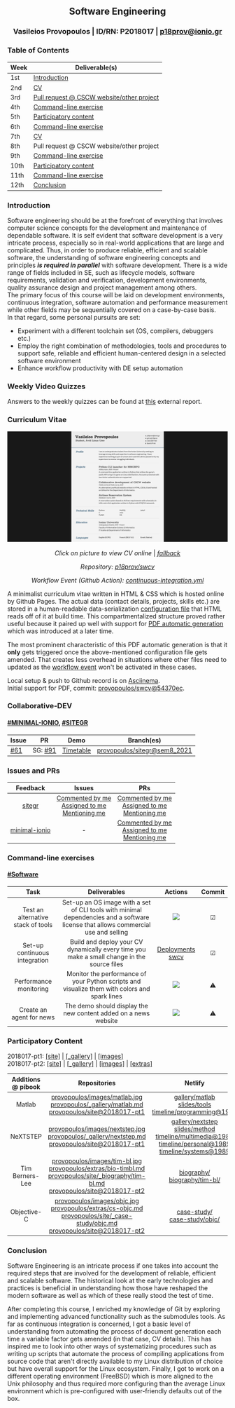<h2 align="center">Software Engineering</h2>

<h3 align="center">Vasileios Provopoulos | ID/RN: P2018017 | <a href="mailto:p18prov@ionio.gr">p18prov@ionio.gr</a></h3>

### Table of Contents

| Week | Deliverable(s) |
| --- | --- |
| 1st | [Introduction](#Introduction) |
| 2nd | [CV](#Curriculum-Vitae) |
| 3rd | [Pull request @ CSCW website/other project](#Collaborative-DEV)  |
| 4th | [Command-line exercise](#Command-line-exercises) |
| 5th | [Participatory content](#Participatory-Content) |
| 6th | [Command-line exercise](#Command-line-exercises) |
| 7th | [CV](#Curriculum-Vitae) |
| 8th | Pull request @ CSCW website/other project |
| 9th | [Command-line exercise](#Command-line-exercises) |
| 10th | [Participatory content](#Participatory-Content) |
| 11th | [Command-line exercise](#Command-line-exercises) |
| 12th | [Conclusion](#Conclusion) |

### Introduction
Software engineering should be at the forefront of everything that involves computer science concepts for the development and maintenance of dependable software. It is self evident that software development is a very intricate process, especially so in real-world applications that are large and complicated. Thus, in order to produce reliable, efficient and scalable software, the understanding of software engineering concepts and principles **_is required in parallel_** with software development. There is a wide range of fields included in SE, such as lifecycle models, software requirements, validation and verification, development environments, quality assurance design and project management among others.
<br>
The primary focus of this course will be laid on development environments, continuous integration, software automation and performance measurement while other fields may be sequentially covered on a case-by-case basis.<br>
In that regard, some personal pursuits are set:
* Experiment with a different toolchain set (OS, compilers, debuggers etc.)
* Employ the right combination of methodologies, tools and procedures to support safe, reliable and efficient human-centered design in a selected software environment
* Enhance workflow productivity with DE setup automation

### Weekly Video Quizzes
Answers to the weekly quizzes can be found at [this](https://github.com/provopoulos/sw/blob/quizzes-2018017/projects/2018017/README.md) external report.
### Curriculum Vitae
<p>
  <a href="https://provopoulos.github.io/swcv/" title="Vasileios Provopoulos">
    <img src="https://github.com/provopoulos/sw/blob/quizzes-2018017/projects/2018017/images/curriculum-vitae.png" alt="[CV]: VP"/>
  </a>
</p>

<p align="center"><em>Click on picture to view CV online</em> | <a href="https://provopoulos.github.io/swcv/"><em>fallback</em></a></p>
<p align="center"><em>Repository: </em><a href="https://github.com/provopoulos/swcv"><em>p18prov/swcv</em></a></p>
<p align="center"><em>Workflow Event (Github Action): </em><a href="https://github.com/provopoulos/swcv/blob/development/.github/workflows/continuous-integration.yml"><em>continuous-integration.yml</em></a></p>

A minimalist curriculum vitae written in HTML & CSS which is hosted online by Github Pages. The actual data (contact details, projects, skills etc.) are stored in a human-readable data-serialization [configuration file](https://github.com/provopoulos/swcv/blob/development/_data/details.yml) that HTML reads off of it at build time. This compartmentalized structure proved rather useful because it paired up well with support for [PDF automatic generation](https://github.com/provopoulos/swcv/blob/gh-pages/output/) which was introduced at a later time.

The most prominent characteristic of this PDF automatic generation is that it **only** gets triggered once the above-mentioned configuration file gets amended. That creates less overhead in situations where other files need to updated as the [workflow event](https://github.com/provopoulos/swcv/actions/workflows/continuous-integration.yml) won't be activated in these cases.

Local setup & push to Github record is on [Asciinema](https://asciinema.org/a/SQxqbgae56nYsZAvxtEDeovRX).<br>
Initial support for PDF, commit: [provopoulos/swcv@54370ec](https://github.com/provopoulos/swcv/commit/54370ec9f1270131191a5df1443295f854c5a5d5).<br>

### Collaborative-DEV
#### [#MINIMAL-IONIO](https://github.com/ioniodi/minimal-ionio), [#SITEGR](https://github.com/ioniodi/sitegr)
| Issue                                              	| PR                                                   	| Demo                                                                  	| Branch(es)                                                                                                                	|
|----------------------------------------------------	|------------------------------------------------------	|-----------------------------------------------------------------------	|---------------------------------------------------------------------------------------------------------------------------	|
| [#61](https://github.com/ioniodi/sitegr/issues/61) 	| SG: [#91](https://github.com/ioniodi/sitegr/pull/91) 	| [Timetable](https://tender-shaw-215180.netlify.app/timetables/sem_8/) 	| [provopoulos/sitegr@sem8_2021](https://github.com/provopoulos/sitegr/blob/sem8_2021/all_collections/_timetables/sem_8.md) 	|
### Issues and PRs
|                          Feedback                         |                                                                                                                                                                   Issues                                                                                                                                                                  |                                                                                                                                                                         PRs                                                                                                                                                                        |
|:---------------------------------------------------------:|:-----------------------------------------------------------------------------------------------------------------------------------------------------------------------------------------------------------------------------------------------------------------------------------------------------------------------------------------:|:--------------------------------------------------------------------------------------------------------------------------------------------------------------------------------------------------------------------------------------------------------------------------------------------------------------------------------------------------:|
|        [sitegr](https://github.com/ioniodi/sitegr)        | [Commented by me](https://github.com/ioniodi/sitegr/issues?q=is%3Aissue+commenter%3Aprovopoulos+is%3Aclosed)<br> [Assigned to me](https://github.com/ioniodi/sitegr/issues?q=is%3Aissue+assignee%3Aprovopoulos+is%3Aclosed)<br> [Mentioning me](https://github.com/ioniodi/sitegr/issues?q=is%3Aissue+mentions%3Aprovopoulos+is%3Aclosed) |            [Commented by me](https://github.com/ioniodi/sitegr/pulls?q=is%3Apr+commenter%3Aprovopoulos+is%3Aclosed)<br> [Assigned to me](https://github.com/ioniodi/sitegr/pulls?q=is%3Apr+assignee%3Aprovopoulos+is%3Aclosed)<br> [Mentioning me](https://github.com/ioniodi/sitegr/pulls?q=is%3Apr+mentions%3Aprovopoulos+is%3Aclosed)           |
| [minimal-ionio](https://github.com/ioniodi/minimal-ionio) |                                                                                                                                                                     -                                                                                                                                                                     | [Commented by me](https://github.com/ioniodi/minimal-ionio/pulls?q=is%3Apr+commenter%3Aprovopoulos+is%3Aclosed)<br> [Assigned to me](https://github.com/ioniodi/minimal-ionio/pulls?q=is%3Apr+assignee%3Aprovopoulos+is%3Aclosed)<br> [Mentioning me](https://github.com/ioniodi/minimal-ionio/pulls?q=is%3Apr+mentions%3Aprovopoulos+is%3Aclosed) |

### Command-line exercises
#### [#Software](https://github.com/epidrome/dokey#software)
|                 Task                |                                                            Deliverables                                                            |                               Actions                               |  Commit  |
|:----------------------------------:|:----------------------------------------------------------------------------------------------------------------------------------:|:---------------------------------------------------------------------:|:--------:|
| Test an alternative stack of tools | Set-up an OS image with a set of CLI tools with minimal dependencies and a software license that allows commercial use and selling | [<img src="https://asciinema.org/a/MMCLu0FldyKMhUmZ1IGNy11ZB.svg" width="100">](https://asciinema.org/a/MMCLu0FldyKMhUmZ1IGNy11ZB) | &#x2611; |
| Set-up continuous integration | Build and deploy your CV dynamically every time you make a small change in the source files | [Deployments](https://github.com/provopoulos/swcv/actions/workflows/continuous-integration.yml)<br>[swcv](https://github.com/provopoulos/swcv/blob/development/.github/workflows/continuous-integration.yml)| &#x2611; |
| Performance monitoring | Monitor the performance of your Python scripts and visualize them with colors and spark lines | [<img src="https://asciinema.org/a/ClUPgjuCvXOVC0dXWuEIx7Ddv.svg" width="100">](https://asciinema.org/a/ClUPgjuCvXOVC0dXWuEIx7Ddv)| &#9888; |
| Create an agent for news | The demo should display the new content added on a news website | [<img src="https://asciinema.org/a/Y8jdT5HO9BbAjfSCw0Z934tTb.svg" width="100">](https://asciinema.org/a/Y8jdT5HO9BbAjfSCw0Z934tTb)| &#9888; |

### Participatory Content

2018017-pt1: [[site]](https://github.com/provopoulos/site/tree/2018017-pt1) | [[_gallery]](https://github.com/provopoulos/_gallery/tree/2018017-pt1) | [[images]](https://github.com/provopoulos/images/tree/2018017-pt1)<br>
2018017-pt2: [[site]](https://github.com/provopoulos/site/tree/2018017-pt2) | [[_gallery]](https://github.com/provopoulos/_gallery/tree/2018017-pt2) | [[images]](https://github.com/provopoulos/images/tree/2018017-pt2) | [[extras]](https://github.com/provopoulos/extras/tree/2018017-pt2)

| Additions @ pibook |                                                                                                                                                                                  Repositories                                                                                                                                                                                 |                                                                                                                                                                                                                Netlify                                                                                                                                                                                                                |                                          Setup                                          |
|:------------------:|:-----------------------------------------------------------------------------------------------------------------------------------------------------------------------------------------------------------------------------------------------------------------------------------------------------------------------------------------------------------------------------:|:-------------------------------------------------------------------------------------------------------------------------------------------------------------------------------------------------------------------------------------------------------------------------------------------------------------------------------------------------------------------------------------------------------------------------------------:|:---------------------------------------------------------------------------------------:|
|       Matlab       |     [provopoulos/images/matlab.jpg](https://github.com/provopoulos/images/blob/61c3df1c54ccedda7dbcce7a195d22555ebfb147/matlab.jpg)<br> [provopoulos/_gallery/matlab.md](https://github.com/provopoulos/_gallery/blob/fc04c3a489b00abf341ee83e6120fc4febc401c7/matlab.md)<br> [provopoulos/site@2018017-pt1](https://github.com/provopoulos/site/commits/2018017-pt1)<br>     |                                                                                          [gallery/matlab](https://eager-raman-999e49.netlify.app/gallery/matlab/)<br> [slides/tools](https://eager-raman-999e49.netlify.app/slides/tools/)<br> [timeline/programming@1979](https://eager-raman-999e49.netlify.app/timeline/programming/)<br>                                                                                          |           [<img src="https://asciinema.org/a/4koQJ4dmoixO4aOlHhSbjHbuG.svg" width="100">](https://asciinema.org/a/4koQJ4dmoixO4aOlHhSbjHbuG)           |
|      NeXTSTEP      | [provopoulos/images/nextstep.jpg](https://github.com/provopoulos/images/blob/61c3df1c54ccedda7dbcce7a195d22555ebfb147/nextstep.jpg)<br> [provopoulos/_gallery/nextstep.md](https://github.com/provopoulos/_gallery/blob/fc04c3a489b00abf341ee83e6120fc4febc401c7/nextstep.md)<br> [provopoulos/site@2018017-pt1](https://github.com/provopoulos/site/commits/2018017-pt1)<br> | [gallery/nextstep](https://eager-raman-999e49.netlify.app/gallery/nextstep/)<br> [slides/method](https://eager-raman-999e49.netlify.app/slides/method/)<br> [timeline/multimedia@1989](https://eager-raman-999e49.netlify.app/timeline/multimedia/)<br> [timeline/personal@1989](https://eager-raman-999e49.netlify.app/timeline/personal/)<br> [timeline/systems@1989](https://eager-raman-999e49.netlify.app/timeline/systems/)<br> | [<img src="https://asciinema.org/a/4koQJ4dmoixO4aOlHhSbjHbuG.svg" width="100">](https://asciinema.org/a/4koQJ4dmoixO4aOlHhSbjHbuG) |
|      Tim Berners-Lee      | [provopoulos/images/tim-bl.jpg](https://github.com/provopoulos/images/blob/8dfbf6c5bee67b5e855626dc192a2d5821173747/tim-bl.jpg)<br> [provopoulos/extras/bio-timbl.md](https://github.com/provopoulos/extras/blob/a33e05439b31ca15b0f41641e5ca82755f080b6d/bio-timbl.md)<br> [provopoulos/site/_biography/tim-bl.md](https://github.com/provopoulos/site/blob/2018017-pt2/_biography/tim-bl.md)<br> [provopoulos/site@2018017-pt2](https://github.com/provopoulos/site/commits/2018017-pt2)<br> | [biography/](https://nostalgic-kare-0a0074.netlify.app/biography/)<br> [biography/tim-bl/](https://nostalgic-kare-0a0074.netlify.app/biography/tim-bl/)<br> | [<img src="https://asciinema.org/a/4koQJ4dmoixO4aOlHhSbjHbuG.svg" width="100">](https://asciinema.org/a/4koQJ4dmoixO4aOlHhSbjHbuG) |
|      Objective-C      | [provopoulos/images/objc.jpg](https://github.com/provopoulos/images/blob/8dfbf6c5bee67b5e855626dc192a2d5821173747/objc.jpg)<br> [provopoulos/extras/cs-objc.md](https://github.com/provopoulos/extras/blob/a33e05439b31ca15b0f41641e5ca82755f080b6d/cs-objc.md)<br> [provopoulos/site/_case-study/objc.md](https://github.com/provopoulos/site/blob/2018017-pt2/_case-study/objc.md)<br> [provopoulos/site@2018017-pt2](https://github.com/provopoulos/site/commits/2018017-pt2)<br> | [case-study/](https://nostalgic-kare-0a0074.netlify.app/case-study/)<br> [case-study/objc/](https://nostalgic-kare-0a0074.netlify.app/case-study/objc/)<br> | [<img src="https://asciinema.org/a/4koQJ4dmoixO4aOlHhSbjHbuG.svg" width="100">](https://asciinema.org/a/4koQJ4dmoixO4aOlHhSbjHbuG) |

### Conclusion
Software Engineering is an intricate process if one takes into account the required steps that are involved for the development of reliable, efficient and scalable software. The historical look at the early technologies and practices is beneficial in understanding how those have reshaped the modern software as well as which of these really stood the test of time.

After completing this course, I enriched my knowledge of Git by exploring and implementing advanced functionality such as the submodules tools. As far as continuous integration is concerned, I got a basic level of understanding from automating the process of document generation each time a variable factor gets amended (in that case, CV details). This has inspired me to look into other ways of systematizing procedures such as writing up scripts that automate the process of compiling applications from source code that aren't directly available to my Linux distribution of choice but have overall support for the Linux ecosystem.
Finally, I got to work on a different operating environment (FreeBSD) which is more aligned to the Unix philosophy and thus required more configuring than the average Linux environment which is pre-configured with user-friendly defaults out of the box.
